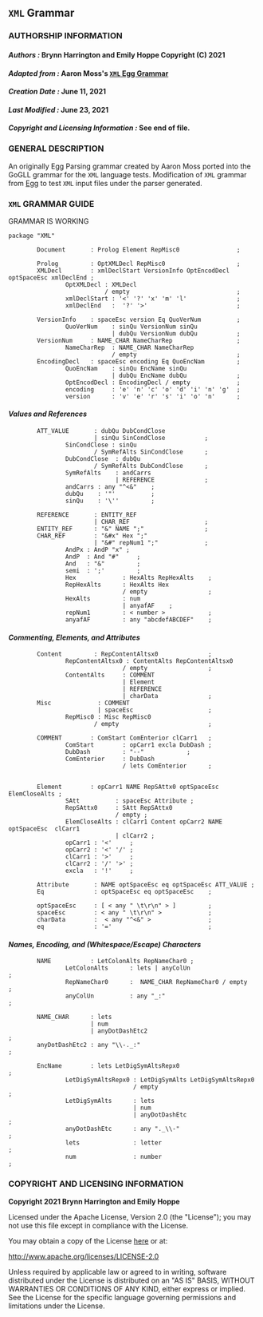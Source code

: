 ## **`XML` Grammar**
### **AUTHORSHIP INFORMATION**
#### *Authors :* Brynn Harrington and Emily Hoppe Copyright (C) 2021
#### *Adapted from :* Aaron Moss's [`XML` Egg Grammar](https://github.com/bruceiv/egg/blob/deriv/grammars/XML-u.egg)
#### *Creation Date :* June 11, 2021 
#### *Last Modified :* June 23, 2021
#### *Copyright and Licensing Information :* See end of file.

### **GENERAL DESCRIPTION**
An originally Egg Parsing grammar created by Aaron Moss ported into the GoGLL grammar for the `XML` language tests. Modification of `XML` grammar from [Egg](https://github.com/bruceiv/egg/blob/deriv/grammars/XML-u.egg) to test `XML` input files under the parser generated.
### **`XML` GRAMMAR GUIDE**
GRAMMAR IS WORKING 


```
package "XML"

        Document       : Prolog Element RepMisc0                ;

        Prolog 	       : OptXMLDecl RepMisc0                    ;
        XMLDecl        : xmlDeclStart VersionInfo OptEncodDecl optSpaceEsc xmlDeclEnd ;
                OptXMLDecl : XMLDecl 
                           / empty                              ;
                xmlDeclStart : '<' '?' 'x' 'm' 'l'              ;
                xmlDeclEnd   :  '?' '>'                         ;

        VersionInfo    : spaceEsc version Eq QuoVerNum          ;
                QuoVerNum    : sinQu VersionNum sinQu  
                             | dubQu VersionNum dubQu           ;
        VersionNum     : NAME_CHAR NameCharRep                  ;
                NameCharRep  : NAME_CHAR NameCharRep
                             / empty                            ;
        EncodingDecl   : spaceEsc encoding Eq QuoEncNam         ;
                QuoEncNam    : sinQu EncName sinQu  
                             | dubQu EncName dubQu              ;
                OptEncodDecl : EncodingDecl / empty             ;
                encoding     : 'e' 'n' 'c' 'o' 'd' 'i' 'n' 'g'  ;
                version      : 'v' 'e' 'r' 's' 'i' 'o' 'n'      ;
```
#### ***Values and References***
```
        ATT_VALUE       : dubQu DubCondClose 
                        | sinQu SinCondClose           ;
                SinCondClose : sinQu
                        / SymRefAlts SinCondClose      ;
                DubCondClose  : dubQu 
                        / SymRefAlts DubCondClose      ;
                SymRefAlts    : andCarrs
                              | REFERENCE              ;
                andCarrs : any "^<&"    ;
                dubQu    : '"'          ;
                sinQu    : '\''         ;

        REFERENCE       : ENTITY_REF 
                        | CHAR_REF                     ;
        ENTITY_REF      : "&" NAME ";"                 ;
        CHAR_REF        : "&#x" Hex ";"  
                        | "&#" repNum1 ";"             ;
                AndPx : AndP "x" ;
                AndP  : And "#"     ;
                And   : "&"         ;
                semi  : ';'         ;  
                Hex             : HexAlts RepHexAlts    ;
                RepHexAlts      : HexAlts Hex
                                / empty                 ;
                HexAlts         : num
                                | anyafAF    ;  
                repNum1         : < number >            ;
                anyafAF         : any "abcdefABCDEF"    ;
```
#### ***Commenting, Elements, and Attributes***
```
        Content         : RepContentAltsx0              ;
                RepContentAltsx0 : ContentAlts RepContentAltsx0
                                / empty                 ;
                ContentAlts     : COMMENT 
                                | Element 
                                | REFERENCE 
                                | charData              ;
        Misc 	         : COMMENT 
                         | spaceEsc                     ; 
                RepMisc0 : Misc RepMisc0 
                        / empty                         ;

        COMMENT        : ComStart ComEnterior clCarr1   ;
                ComStart        : opCarr1 excla DubDash ;
                DubDash         : "--"            ;
                ComEnterior     : DubDash 
                                / lets ComEnterior      ;


        Element        : opCarr1 NAME RepSAttx0 optSpaceEsc  ElemCloseAlts ;
                SAtt          : spaceEsc Attribute ;
                RepSAttx0     : SAtt RepSAttx0  
                              / empty ;
                ElemCloseAlts : clCarr1 Content opCarr2 NAME optSpaceEsc  clCarr1 
                              | clCarr2 ;
                opCarr1 : '<'     ;
                opCarr2 : '<' '/' ;
                clCarr1 : '>'     ;
                clCarr2 : '/' '>' ;
                excla   : '!'     ;

        Attribute       : NAME optSpaceEsc eq optSpaceEsc ATT_VALUE ;
        Eq              : optSpaceEsc eq optSpaceEsc    ;

        optSpaceEsc     : [ < any " \t\r\n" > ]         ;
        spaceEsc        : < any " \t\r\n" >             ;
        charData        :  < any "^<&" >                ;
        eq              : '='                           ;
```
#### ***Names, Encoding, and (Whitespace/Escape) Characters***
```
        NAME           : LetColonAlts RepNameChar0 ;
                LetColonAlts      : lets | anyColUn                     ;
                RepNameChar0      :  NAME_CHAR RepNameChar0 / empty     ;
                anyColUn          : any "_:"                            ; 

        NAME_CHAR      : lets 
                       | num
                       | anyDotDashEtc2                                 ;
        anyDotDashEtc2 : any "\\-._:"                                   ;

        EncName        : lets LetDigSymAltsRepx0                        ;
                LetDigSymAltsRepx0 : LetDigSymAlts LetDigSymAltsRepx0
                                   / empty                              ;
                LetDigSymAlts      : lets 
                                   | num
                                   | anyDotDashEtc                      ;
                anyDotDashEtc      : any "._\\-"                        ;
                lets               : letter                             ;
                num                : number                                ;

```

### **COPYRIGHT AND LICENSING INFORMATION**
**Copyright 2021 Brynn Harrington and Emily Hoppe**

Licensed under the Apache License, Version 2.0 (the "License"); you may not use this file except in compliance with the License.

You may obtain a copy of the License [here](http://www.apache.org/licenses/LICENSE-2.0) or at:

http://www.apache.org/licenses/LICENSE-2.0

Unless required by applicable law or agreed to in writing, software distributed under the License is distributed on an "AS IS" BASIS, WITHOUT WARRANTIES OR CONDITIONS OF ANY KIND, either express or implied. See the License for the specific language governing permissions and limitations under the License.